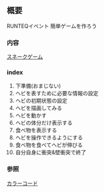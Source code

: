 ## 概要
RUNTEQイベント
簡単ゲームを作ろう

### 内容
[スネークゲーム](https://ja.wikipedia.org/wiki/%E3%83%98%E3%83%93%E3%82%B2%E3%83%BC%E3%83%A0)

### index
1. 下準備(おまじない)
2. ヘビを表すために必要な情報の設定
3. ヘビの初期状態の設定
4. ヘビを描画してみる
5. ヘビを動かす
6. ヘビの体分だけ表示する
7. 食べ物を表示する
8. ヘビを操作できるようにする
9.  食べ物を食べてヘビが伸びる
10. 自分自身に衝突&壁衝突で終了

### 参照
[カラーコード](http://www.netyasun.com/home/color.html)
